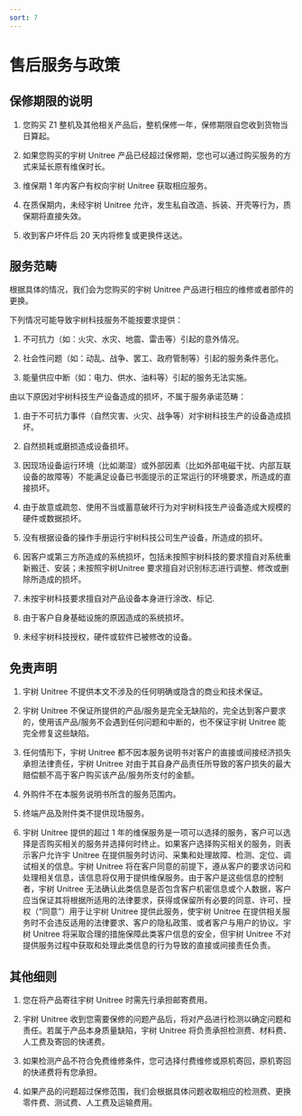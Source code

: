 ```yaml
---
sort: 7
---
```


# 售后服务与政策

## 保修期限的说明

1. 您购买 Z1 整机及其他相关产品后，整机保修一年，保修期限自您收到货物当日算起。
   
2. 如果您购买的宇树 Unitree 产品已经超过保修期，您也可以通过购买服务的方式来延长原有维保时长。
   
3. 维保期 1 年内客户有权向宇树 Unitree 获取相应服务。
   
4. 在质保期内，未经宇树 Unitree 允许，发生私自改造、拆装、开壳等行为，质保期将直接失效。
   
5. 收到客户坏件后 20 天内将修复或更换件送达。

## 服务范畴

根据具体的情况，我们会为您购买的宇树 Unitree 产品进行相应的维修或者部件的更换。

下列情况可能导致宇树科技服务不能按要求提供：

1. 不可抗力（如：火灾、水灾、地震、雷击等）引起的意外情况。
   
2. 社会性问题（如：动乱、战争、罢工、政府管制等）引起的服务条件恶化。
   
3. 能量供应中断（如：电力、供水、油料等）引起的服务无法实施。
   
由以下原因对宇树科技生产设备造成的损坏，不属于服务承诺范畴：

1. 由于不可抗力事件（自然灾害、火灾、战争等）对宇树科技生产的设备造成损坏。
   
2. 自然损耗或磨损造成设备损坏。
   
3. 因现场设备运行环境（比如潮湿）或外部因素（比如外部电磁干扰、内部互联设备的故障等）不能满足设备已书面提示的正常运行的环境要求，所造成的直接损坏。
   
4. 由于故意或疏忽、使用不当或蓄意破坏行为对宇树科技生产设备造成大规模的硬件或数据损坏。
   
5. 没有根据设备的操作手册运行宇树科技公司生产设备，所造成的损坏。
   
6. 因客户或第三方所造成的系统损坏，包括未按照宇树科技的要求擅自对系统重新搬迁、安装；未按照宇树Unitree 要求擅自对识别标志进行调整、修改或删除所造成的损坏。
   
7. 未按宇树科技要求擅自对产品设备本身进行涂改、标记.
   
8. 由于客户自身基础设施的原因造成的系统损坏。
   
9. 未经宇树科技授权，硬件或软件已被修改的设备。

## 免责声明

1. 宇树 Unitree 不提供本文不涉及的任何明确或隐含的商业和技术保证。
   
2. 宇树 Unitree 不保证所提供的产品/服务是完全无缺陷的，完全达到客户要求的，使用该产品/服务不会遇到任何问题和中断的，也不保证宇树 Unitree 能完全修复这些缺陷。
   
3. 任何情形下，宇树 Unitree 都不因本服务说明书对客户的直接或间接经济损失承担法律责任，宇树 Unitree 对由于其自身产品责任所导致的客户损失的最大赔偿额不高于客户购买该产品/服务所支付的金额。
   
4. 外购件不在本服务说明书所含的服务范围内。
   
5. 终端产品及附件类不提供现场服务。
   
6. 宇树 Unitree 提供的超过 1 年的维保服务是一项可以选择的服务，客户可以选择是否购买相关的服务并选择何时终止。如果客户选择购买相关的服务，则表示客户允许宇 Unitree 在提供服务时访问、采集和处理故障、检测、定位、调试相关的信息。宇树 Unitree 将在客户同意的前提下，遵从客户的要求访问和处理相关信息，该信息将仅用于提供维保服务。由于客户是这些信息的控制者，宇树 Unitree 无法确认此类信息是否包含客户机密信息或个人数据，客户应当保证其将根据所适用的法律要求，获得或保留所有必要的同意、许可、授权（“同意”）用于让宇树 Unitree 提供此服务，使宇树 Unitree 在提供相关服务时不会违反适用的法律要求、客户的隐私政策、或者客户与用户的协议。宇树 Unitree 将采取合理的措施保障此类客户信息的安全，但宇树 Unitree 不对提供服务过程中获取和处理此类信息的行为导致的直接或间接责任负责。

## 其他细则

1. 您在将产品寄往宇树 Unitree 时需先行承担邮寄费用。
   
2. 宇树 Unitree 收到您需要保修的问题产品后，将对产品进行检测以确定问题和责任。若属于产品本身质量缺陷，宇树 Unitree 将负责承担检测费、材料费、人工费及寄回的快递费。
   
3. 如果检测产品不符合免费维修条件，您可选择付费维修或原机寄回，原机寄回的快递费将有您承担。
   
4. 如果产品的问题超过保修范围，我们会根据具体问题收取相应的检测费、更换零件费、测试费、人工费及运输费用。

